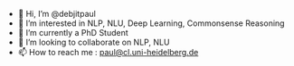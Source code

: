 - 👋 Hi, I’m @debjitpaul
- 👀 I’m interested in NLP, NLU, Deep Learning, Commonsense Reasoning
- 🌱 I’m currently a PhD Student
- 💞️ I’m looking to collaborate on NLP, NLU 
- 📫 How to reach me : paul@cl.uni-heidelberg.de

<!---
debjitpaul/debjitpaul is a ✨ special ✨ repository because its `README.md` (this file) appears on your GitHub profile.
You can click the Preview link to take a look at your changes.
--->

